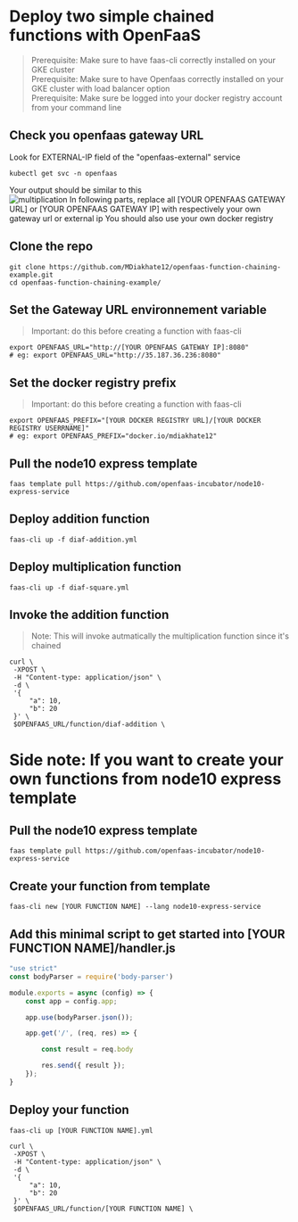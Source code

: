 # Deploy two simple chained functions with OpenFaaS

> Prerequisite: Make sure to have faas-cli correctly installed on your GKE cluster <br>
> Prerequisite: Make sure to have Openfaas correctly installed on your GKE cluster with load balancer option <br>
> Prerequisite: Make sure be logged into your docker registry account from your command line <br>

## Check you openfaas gateway URL
Look for EXTERNAL-IP field of the "openfaas-external" service
```
kubectl get svc -n openfaas
```

Your output should be similar to this <br>
![multiplication](https://970-cs-835634686586-default.cs-europe-west1-iuzs.cloudshell.dev/files/download/?id=3b5ecc56-3ded-48e8-90c1-dace248ada42)
In following parts, replace all [YOUR OPENFAAS GATEWAY URL] or [YOUR OPENFAAS GATEWAY IP] with respectively your own gateway url or external ip
You should also use your own docker registry

## Clone the repo
```
git clone https://github.com/MDiakhate12/openfaas-function-chaining-example.git
cd openfaas-function-chaining-example/
```

## Set the Gateway URL environnement variable 
> Important: do this before creating a function with faas-cli
```
export OPENFAAS_URL="http://[YOUR OPENFAAS GATEWAY IP]:8080"
# eg: export OPENFAAS_URL="http://35.187.36.236:8080"
```

## Set the docker registry prefix
> Important: do this before creating a function with faas-cli
```
export OPENFAAS_PREFIX="[YOUR DOCKER REGISTRY URL]/[YOUR DOCKER REGISTRY USERRNAME]"
# eg: export OPENFAAS_PREFIX="docker.io/mdiakhate12"
```

## Pull the node10 express template
```
faas template pull https://github.com/openfaas-incubator/node10-express-service
```

## Deploy addition function
```
faas-cli up -f diaf-addition.yml
```

## Deploy multiplication function
```
faas-cli up -f diaf-square.yml 
```

## Invoke the addition function
> Note: This will invoke autmatically the multiplication function since it's chained
```
curl \
 -XPOST \
 -H "Content-type: application/json" \
 -d \
 '{
     "a": 10,
     "b": 20
 }' \
 $OPENFAAS_URL/function/diaf-addition \
```

# Side note: If you want to create your own functions from node10 express template

## Pull the node10 express template
```
faas template pull https://github.com/openfaas-incubator/node10-express-service
```

## Create your function from template
```
faas-cli new [YOUR FUNCTION NAME] --lang node10-express-service
```

## Add this minimal script to get started into [YOUR FUNCTION NAME]/handler.js
```js
"use strict"
const bodyParser = require('body-parser')

module.exports = async (config) => {
    const app = config.app;

    app.use(bodyParser.json());

    app.get('/', (req, res) => {

        const result = req.body

        res.send({ result });
    });
}
```

## Deploy your function
```
faas-cli up [YOUR FUNCTION NAME].yml
```


```
curl \
 -XPOST \
 -H "Content-type: application/json" \
 -d \
 '{
     "a": 10,
     "b": 20
 }' \
 $OPENFAAS_URL/function/[YOUR FUNCTION NAME] \
```